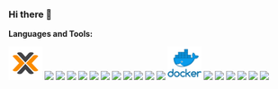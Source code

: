 ### Hi there 👋

**Languages and Tools:**  



<code><img height="60" src="images/icons8-proxmox.svg"></code>
<code><img height="60" src="https://pngimg.com/uploads/linux/linux_PNG1.png"></code>
<code><img height="60" src="https://img.icons8.com/color/96/000000/ubuntu--v1.png"></code>
<code><img height="60" src="https://img2.freepng.ru/20180420/dzw/kisspng-centos-fedora-computer-software-linux-5ada16a3264ff7.438783311524242083157.jpg"></code>
<code><img height="60" src="https://img2.freepng.ru/20180410/ude/kisspng-red-hat-enterprise-linux-red-hat-certification-pro-21-5acc63ed00e944.2202406815233443650037.jpg"></code>
<code><img height="60" src="https://img2.freepng.ru/20180405/ooe/kisspng-microsoft-windows-phone-windows-8-microsoft-5ac6373414d619.9321579015229397000854.jpg"></code>
<code><img height="60" src="https://img2.freepng.ru/20180812/ohs/kisspng-bash-unix-shell-unix-shell-scalable-vector-graphic-github-adentintime-holberton-systemengineering-5b70ee2d95ccb5.8702200715341276616136.jpg"></code>
<code><img height="60" src="https://img2.freepng.ru/20180704/wff/kisspng-powershell-installation-computer-icons-microsoft-c-shell-vpower-5b3ced257a2e35.9095032715307195255005.jpg"></code>
<code><img height="60" src="https://img2.freepng.ru/20180325/kpq/kisspng-python-logo-programmer-fierce-python-cliparts-5ab7bde1954e21.4104715915219911376116.jpg"></code>
<code><img height="60" src="https://www.kindpng.com/picc/m/13-131015_visual-studio-code-logo-hd-png-download.png"></code>
<code><img height="60" src="https://img2.freepng.ru/20180515/szw/kisspng-bash-git-computer-icons-installation-command-line-5afaca8a063267.8597770915263852900254.jpg"></code>
<code><img height="60" src="https://img2.freepng.ru/20180320/xaw/kisspng-github-version-control-fork-software-repository-png-github-logo-save-5ab0fb1f1120c2.3572126915215480630702.jpg"></code>
<code><img height="60" src="https://raw.githubusercontent.com/github/explore/80688e429a7d4ef2fca1e82350fe8e3517d3494d/topics/docker/docker.png"></code>
<code><img height="60" src="https://w7.pngwing.com/pngs/583/711/png-transparent-asterisk-business-telephone-system-computer-servers-digium-open-source-software-others-miscellaneous-telephone-call-orange.png"></code>
<code><img height="60" src="https://upload.wikimedia.org/wikipedia/commons/c/cb/FreePBX_Logo.png"></code>
<code><img height="60" src="https://roi4cio.com/fileadmin/user_upload/hyper_v.png"></code>
<code><img height="60" src="https://www.nanosystems.it/wp-content/uploads/2018/04/2007-vmware-1.jpg"></code>
<code><img height="60" src="https://img2.freepng.ru/20190125/xx/kisspng-logo-proxmox-virtual-environment-ceph-admin-magazi-rik-goldman-9while9-twitter-5c4ac54c84a984.5206610615484040445434.jpg"></code>
<code><img height="60" src="https://designs.mikrotik.com/images/large/mikrotik.png"></code>



<!-- 
<code><img height="60" src=""></code>

https://www.seekpng.com/png/full/237-2372232_linux-logo-linux-logo.png

https://img2.freepng.ru/20180705/hpy/kisspng-tux-racer-linux-computer-icons-linux-foundation-5b3eafff280586.2022127615308349431639.jpg

https://img2.freepng.ru/20180430/zpq/kisspng-ubuntu-logo-macbook-pro-computer-icons-5ae720a71e1410.3558923515250966151232.jpg
-->






<!--
**Elefuntik/Elefuntik** is a ✨ _special_ ✨ repository because its `README.md` (this file) appears on your GitHub profile.

Here are some ideas to get you started:

- 🔭 I’m currently working on ...
- 🌱 I’m currently learning ...
- 👯 I’m looking to collaborate on ...
- 🤔 I’m looking for help with ...
- 💬 Ask me about ...
- 📫 How to reach me: ...
- 😄 Pronouns: ...
- ⚡ Fun fact: ...
-->
